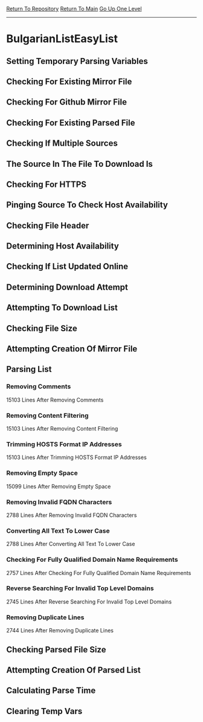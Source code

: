 [Return To Repository](https://github.com/deathbybandaid/piholeparser/)
[Return To Main](https://github.com/deathbybandaid/piholeparser/blob/master/RecentRunLogs/Mainlog.md)
[Go Up One Level](https://github.com/deathbybandaid/piholeparser/blob/master/RecentRunLogs/TopLevelScripts/30-Processing-External-Blacklists.md)
____________________________________
# BulgarianListEasyList
## Setting Temporary Parsing Variables
## Checking For Existing Mirror File
## Checking For Github Mirror File
## Checking For Existing Parsed File
## Checking If Multiple Sources
## The Source In The File To Download Is
## Checking For HTTPS
## Pinging Source To Check Host Availability
## Checking File Header
## Determining Host Availability
## Checking If List Updated Online
## Determining Download Attempt
## Attempting To Download List
## Checking File Size
## Attempting Creation Of Mirror File
## Parsing List
### Removing Comments
15103 Lines After Removing Comments
### Removing Content Filtering
15103 Lines After Removing Content Filtering
### Trimming HOSTS Format IP Addresses
15103 Lines After Trimming HOSTS Format IP Addresses
### Removing Empty Space
15099 Lines After Removing Empty Space
### Removing Invalid FQDN Characters
2788 Lines After Removing Invalid FQDN Characters
### Converting All Text To Lower Case
2788 Lines After Converting All Text To Lower Case
### Checking For Fully Qualified Domain Name Requirements
2757 Lines After Checking For Fully Qualified Domain Name Requirements
### Reverse Searching For Invalid Top Level Domains
2745 Lines After Reverse Searching For Invalid Top Level Domains
### Removing Duplicate Lines
2744 Lines After Removing Duplicate Lines
## Checking Parsed File Size
## Attempting Creation Of Parsed List
## Calculating Parse Time
## Clearing Temp Vars
